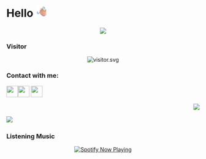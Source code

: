 # Hello <img src="https://raw.githubusercontent.com/Tarikul-Islam-Anik/tarikul-islam-anik/main/assets/images/Waving%20Hand%20Medium-Light%20Skin%20Tone.png" width="29px">

<p align="center">
<img align="center" src="https://github.com/alvlp-xyz/alvlp-xyz/assets/129393234/53e52fa4-f253-4146-ac04-162d7e9aa6da"/>
</p>
 
<h3 align="left">Visitor</h3>
<p align="center">
<img src="https://count.caliphdev.my.id/get/@alvlp-xyz?theme=rule34" alt="visitor.svg">
</p>

<h3 align="left">Contact with me:</h3>
<a href="https://instagram.com/alvlp.xyz" target="blank"><img align="left" src="https://storage.caliph.my.id/img/instagram.svg" height="30" width="30" /></a>
<a href="//wa.me/6285161710084"><img src="https://storage.caliph.my.id/img/whatsapp.svg" height="30" width="30" /></a>
<a href="//t.me/alvlp"><img src="https://storage.caliph.my.id/img/telegram.png" height="30" width="30" /></a>


<p align="right">
<img src="https://github-readme-stats.vercel.app/api?username=alvlp-xyz&bg_color=30,e96443,904e95&title_color=fff&text_color=fff&count_private=true&include_all_commits=true&icon_color=fff&hide_border=false&show_icons=false" /></a>
</p> 

<p align="left">
<a href="//github.com/alvlp-xyz"><img src="https://github-readme-stats.vercel.app/api/top-langs/?username=alvlp-xyz"></a>
</p>

<h3 align="left">Listening Music</h3>
<p align="center">
  <a href="https://open.spotify.com/playlist/37i9dQZF1DX7i7SKKuAK4o?si=KwEgMrM7SbyqwuLH4ZgJdw&utm_source=copy-link" target="_blank"><img src="https://now-playing-on-spotify.vercel.app/api/spotify" alt="Spotify Now Playing" width="350"/></a>
</p>
